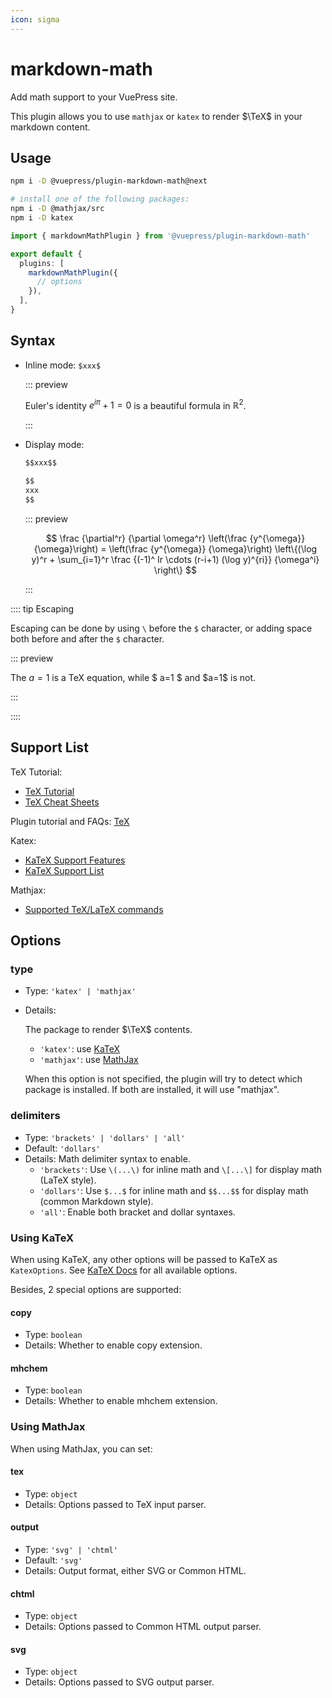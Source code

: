 ```yaml
---
icon: sigma
---
```


# markdown-math

<NpmBadge package="@vuepress/plugin-markdown-math" />

Add math support to your VuePress site.

This plugin allows you to use `mathjax` or `katex` to render $\TeX$ in your markdown content.

## Usage

```bash
npm i -D @vuepress/plugin-markdown-math@next

# install one of the following packages:
npm i -D @mathjax/src
npm i -D katex
```

```ts title=".vuepress/config.ts"
import { markdownMathPlugin } from '@vuepress/plugin-markdown-math'

export default {
  plugins: [
    markdownMathPlugin({
      // options
    }),
  ],
}
```

## Syntax

- Inline mode: `$xxx$`

  ::: preview

  Euler's identity $e^{i\pi}+1=0$ is a beautiful formula in $\mathbb{R}^2$.

  :::

- Display mode:

  ```md
  $$xxx$$

  $$
  xxx
  $$
  ```

  ::: preview

  $$
  \frac {\partial^r} {\partial \omega^r} \left(\frac {y^{\omega}} {\omega}\right)
  = \left(\frac {y^{\omega}} {\omega}\right) \left\{(\log y)^r + \sum_{i=1}^r \frac {(-1)^ Ir \cdots (r-i+1) (\log y)^{ri}} {\omega^i} \right\}
  $$

  :::

:::: tip Escaping

Escaping can be done by using `\` before the `$` character, or adding space both before and after the `$` character.

::: preview

The $a=1$ is a TeX equation, while $ a=1 $ and \$a=1$ is not.

:::

::::

## Support List

TeX Tutorial:

- [TeX Tutorial](https://www.overleaf.com/learn/latex/Learn_LaTeX_in_30_minutes)
- [TeX Cheat Sheets](https://mdit-plugins.github.io/tex.html#tex-tutorial)

Plugin tutorial and FAQs: [TeX](https://mdit-plugins.github.io/tex.html#tex-tutorial)

Katex:

- [KaTeX Support Features](https://katex.org/docs/supported.html)
- [KaTeX Support List](https://katex.org/docs/support_table.html)

Mathjax:

- [Supported TeX/LaTeX commands](https://docs.mathjax.org/en/latest/input/tex/macros/index.html#tex-commands)

## Options

### type

- Type: `'katex' | 'mathjax'`
- Details:

  The package to render $\TeX$ contents.
  - `'katex'`: use [KaTeX](https://katex.org/)
  - `'mathjax'`: use [MathJax](https://www.mathjax.org/)

  When this option is not specified, the plugin will try to detect which package is installed. If both are installed, it will use "mathjax".

### delimiters

- Type: `'brackets' | 'dollars' | 'all'`
- Default: `'dollars'`
- Details: Math delimiter syntax to enable.
  - `'brackets'`: Use `\(...\)` for inline math and `\[...\]` for display math (LaTeX style).
  - `'dollars'`: Use `$...$` for inline math and `$$...$$` for display math (common Markdown style).
  - `'all'`: Enable both bracket and dollar syntaxes.

### Using KaTeX

When using KaTeX, any other options will be passed to KaTeX as `KatexOptions`. See [KaTeX Docs](https://katex.org/docs/options.html) for all available options.

Besides, 2 special options are supported:

#### copy

- Type: `boolean`
- Details: Whether to enable copy extension.

#### mhchem

- Type: `boolean`
- Details: Whether to enable mhchem extension.

### Using MathJax

When using MathJax, you can set:

#### tex

- Type: `object`
- Details: Options passed to TeX input parser.

#### output

- Type: `'svg' | 'chtml'`
- Default: `'svg'`
- Details: Output format, either SVG or Common HTML.

#### chtml

- Type: `object`
- Details: Options passed to Common HTML output parser.

#### svg

- Type: `object`
- Details: Options passed to SVG output parser.
